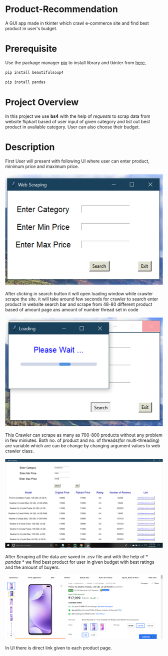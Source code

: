 # Product-Recommendation
A GUI app made in tkinter which crawl e-commerce site and find best product in user's budget.
# Prerequisite
Use the package manager [pip](https://pip.pypa.io/en/stable/) to install  library
and tkinter from [here.](https://docs.python.org/3/library/tkinter.html)
```bash
pip install beautifulsoup4
```
```bash
pip install pandas
```
# Project Overview
  In this project we use **bs4** with the help of _requests_ to scrap data from website flipkart based of user input of given category
  and list out best product in avaliable category. User can also choose their budget.
  
 # Description
  First User will present with following UI where user can enter product, minimum price and maximum price.
  <br/><br/>![](images/image0.png)<br/><br/>
  After clicking in search button it will open loading window while crawler scrape the site. it will take around few seconds for
  crawler to search enter product in website search bar and scrape from 48-80 different product based of amount page ans amount of number thread set in code 
  <br/><br/>![](images/image1.png)<br/><br/>
  This Crawler can scrape as many as 700-800 products without any problem in few miniutes. Both no. of product and no. of threads(for multi-threading) are variable which are can be change by changing argument values to web crawler class.
  <br/><br/>![](images/image2.png)<br/><br/>
  After Scraping all the data are saved in .csv file and with the help of * *pandas* * we find best product for user in given budget with best ratings and the amount of buyers. 
  <br/><br/>![](images/image3.png)<br/><br/>
  In UI there is direct link given to each product page.
